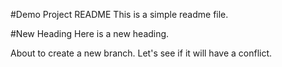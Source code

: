#Demo Project README
This is a simple readme file.

#New Heading
Here is a new heading.

About to create a new branch. Let's see if it will have a conflict.